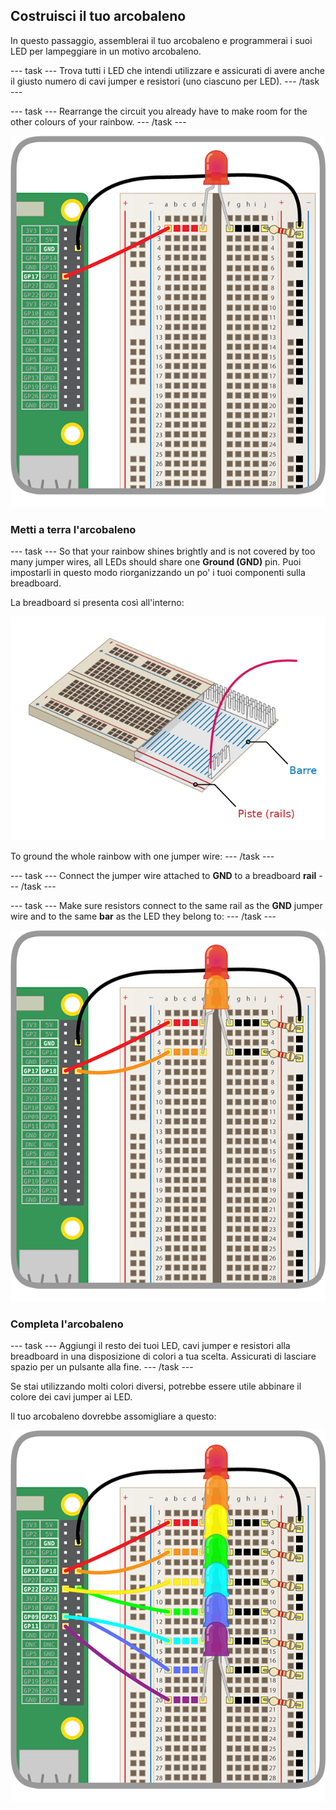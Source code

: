 ## Costruisci il tuo arcobaleno

In questo passaggio, assemblerai il tuo arcobaleno e programmerai i suoi LED per lampeggiare in un motivo arcobaleno.

\--- task \--- Trova tutti i LED che intendi utilizzare e assicurati di avere anche il giusto numero di cavi jumper e resistori (uno ciascuno per LED). \--- /task \---

\--- task \--- Rearrange the circuit you already have to make room for the other colours of your rainbow. \--- /task \---

![Circuito riorganizzato](images/oneled.png)

### Metti a terra l'arcobaleno

\--- task \--- So that your rainbow shines brightly and is not covered by too many jumper wires, all LEDs should share one **Ground (GND)** pin. Puoi impostarli in questo modo riorganizzando un po' i tuoi componenti sulla breadboard.

La breadboard si presenta così all'interno:

![Sezione trasversale della breadboard](images/breadboardxsection.png)

To ground the whole rainbow with one jumper wire: \--- /task \---

\--- task \--- Connect the jumper wire attached to **GND** to a breadboard **rail** \--- /task \---

\--- task \--- Make sure resistors connect to the same rail as the **GND** jumper wire and to the same **bar** as the LED they belong to: \--- /task \---

![Aggiunta di LED](images/twoleds.png)

### Completa l'arcobaleno

\--- task \--- Aggiungi il resto dei tuoi LED, cavi jumper e resistori alla breadboard in una disposizione di colori a tua scelta. Assicurati di lasciare spazio per un pulsante alla fine. \--- /task \---

Se stai utilizzando molti colori diversi, potrebbe essere utile abbinare il colore dei cavi jumper ai LED.

Il tuo arcobaleno dovrebbe assomigliare a questo:

![LED arcobaleno](images/rainbowleds.png)